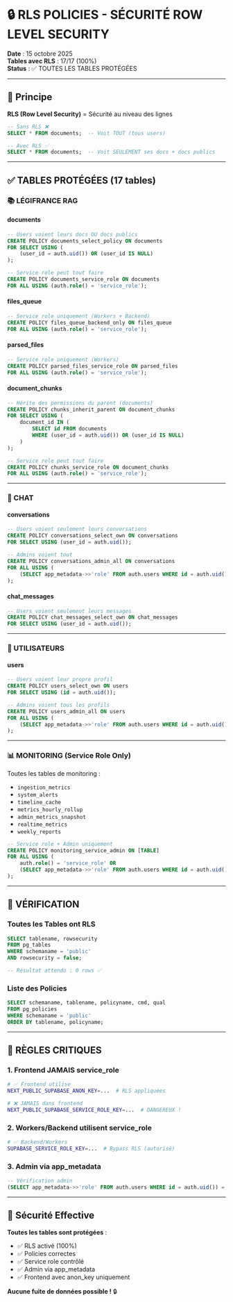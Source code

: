 # 🔒 RLS POLICIES - SÉCURITÉ ROW LEVEL SECURITY

**Date** : 15 octobre 2025  
**Tables avec RLS** : 17/17 (100%)  
**Status** : ✅ TOUTES LES TABLES PROTÉGÉES

---

## 🎯 Principe

**RLS (Row Level Security)** = Sécurité au niveau des lignes

```sql
-- Sans RLS ❌
SELECT * FROM documents;  -- Voit TOUT (tous users)

-- Avec RLS ✅
SELECT * FROM documents;  -- Voit SEULEMENT ses docs + docs publics
```

---

## ✅ TABLES PROTÉGÉES (17 tables)

### **📚 LÉGIFRANCE RAG**

#### **documents**
```sql
-- Users voient leurs docs OU docs publics
CREATE POLICY documents_select_policy ON documents
FOR SELECT USING (
    (user_id = auth.uid()) OR (user_id IS NULL)
);

-- Service role peut tout faire
CREATE POLICY documents_service_role ON documents
FOR ALL USING (auth.role() = 'service_role');
```

#### **files_queue**
```sql
-- Service role uniquement (Workers + Backend)
CREATE POLICY files_queue_backend_only ON files_queue
FOR ALL USING (auth.role() = 'service_role');
```

#### **parsed_files**
```sql
-- Service role uniquement (Workers)
CREATE POLICY parsed_files_service_role ON parsed_files
FOR ALL USING (auth.role() = 'service_role');
```

#### **document_chunks**
```sql
-- Hérite des permissions du parent (documents)
CREATE POLICY chunks_inherit_parent ON document_chunks
FOR SELECT USING (
    document_id IN (
        SELECT id FROM documents 
        WHERE (user_id = auth.uid()) OR (user_id IS NULL)
    )
);

-- Service role peut tout faire
CREATE POLICY chunks_service_role ON document_chunks
FOR ALL USING (auth.role() = 'service_role');
```

---

### **💬 CHAT**

#### **conversations**
```sql
-- Users voient seulement leurs conversations
CREATE POLICY conversations_select_own ON conversations
FOR SELECT USING (user_id = auth.uid());

-- Admins voient tout
CREATE POLICY conversations_admin_all ON conversations
FOR ALL USING (
    (SELECT app_metadata->>'role' FROM auth.users WHERE id = auth.uid()) = 'admin'
);
```

#### **chat_messages**
```sql
-- Users voient seulement leurs messages
CREATE POLICY chat_messages_select_own ON chat_messages
FOR SELECT USING (user_id = auth.uid());
```

---

### **👤 UTILISATEURS**

#### **users**
```sql
-- Users voient leur propre profil
CREATE POLICY users_select_own ON users
FOR SELECT USING (id = auth.uid());

-- Admins voient tous les profils
CREATE POLICY users_admin_all ON users
FOR ALL USING (
    (SELECT app_metadata->>'role' FROM auth.users WHERE id = auth.uid()) = 'admin'
);
```

---

### **📊 MONITORING (Service Role Only)**

Toutes les tables de monitoring :
- `ingestion_metrics`
- `system_alerts`
- `timeline_cache`
- `metrics_hourly_rollup`
- `admin_metrics_snapshot`
- `realtime_metrics`
- `weekly_reports`

```sql
-- Service role + Admin uniquement
CREATE POLICY monitoring_service_admin ON [TABLE]
FOR ALL USING (
    auth.role() = 'service_role' OR
    (SELECT app_metadata->>'role' FROM auth.users WHERE id = auth.uid()) = 'admin'
);
```

---

## 🔐 VÉRIFICATION

### **Toutes les Tables ont RLS**
```sql
SELECT tablename, rowsecurity 
FROM pg_tables 
WHERE schemaname = 'public' 
AND rowsecurity = false;

-- Résultat attendu : 0 rows ✅
```

### **Liste des Policies**
```sql
SELECT schemaname, tablename, policyname, cmd, qual
FROM pg_policies
WHERE schemaname = 'public'
ORDER BY tablename, policyname;
```

---

## 🚨 RÈGLES CRITIQUES

### **1. Frontend JAMAIS service_role**
```bash
# ✅ Frontend utilise
NEXT_PUBLIC_SUPABASE_ANON_KEY=...  # RLS appliquées

# ❌ JAMAIS dans frontend
NEXT_PUBLIC_SUPABASE_SERVICE_ROLE_KEY=...  # DANGEREUX !
```

### **2. Workers/Backend utilisent service_role**
```bash
# ✅ Backend/Workers
SUPABASE_SERVICE_ROLE_KEY=...  # Bypass RLS (autorisé)
```

### **3. Admin via app_metadata**
```sql
-- Vérification admin
(SELECT app_metadata->>'role' FROM auth.users WHERE id = auth.uid()) = 'admin'
```

---

## 🎯 Sécurité Effective

**Toutes les tables sont protégées** :
- ✅ RLS activé (100%)
- ✅ Policies correctes
- ✅ Service role contrôlé
- ✅ Admin via app_metadata
- ✅ Frontend avec anon_key uniquement

**Aucune fuite de données possible !** 🔒


